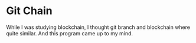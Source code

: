# Git Chain

While I was studying blockchain, I thought git branch and blockchain
where quite similar. And this program came up to my mind.
